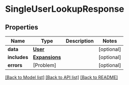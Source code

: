 # SingleUserLookupResponse

## Properties
Name | Type | Description | Notes
------------ | ------------- | ------------- | -------------
**data** | [**User**](User.md) |  | [optional] 
**includes** | [**Expansions**](Expansions.md) |  | [optional] 
**errors** | [Problem] |  | [optional] 

[[Back to Model list]](../README.md#documentation-for-models) [[Back to API list]](../README.md#documentation-for-api-endpoints) [[Back to README]](../README.md)


